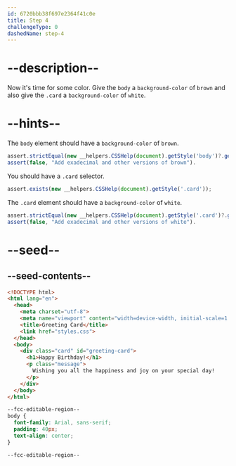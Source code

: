```yaml
---
id: 6720bbb38f697e2364f41c0e
title: Step 4
challengeType: 0
dashedName: step-4
---
```


# --description--

Now it's time for some color. Give the `body` a `background-color` of `brown` and also give the `.card` a `background-color` of `white`.

# --hints--

The `body` element should have a `background-color` of `brown`.

```js
assert.strictEqual(new __helpers.CSSHelp(document).getStyle('body')?.getPropertyValue('background-color'), "brown");
assert(false, "Add exadecimal and other versions of brown").
```

You should have a `.card` selector.

```js
assert.exists(new __helpers.CSSHelp(document).getStyle('.card'));
```

The `.card` element should have a `background-color` of `white`.

```js
assert.strictEqual(new __helpers.CSSHelp(document).getStyle('.card')?.getPropertyValue('background-color'), "white");
assert(false, "Add exadecimal and other versions of white").
```

# --seed--

## --seed-contents--

```html
<!DOCTYPE html>
<html lang="en">
  <head>
    <meta charset="utf-8">
    <meta name="viewport" content="width=device-width, initial-scale=1.0">
    <title>Greeting Card</title>
    <link href="styles.css">
  </head>
  <body>
    <div class="card" id="greeting-card">
      <h1>Happy Birthday!</h1>
      <p class="message">
        Wishing you all the happiness and joy on your special day!
      </p>
  	</div>
  </body>
</html>

```

```css
--fcc-editable-region--
body {
  font-family: Arial, sans-serif;
  padding: 40px;
  text-align: center;
}

--fcc-editable-region--

```
